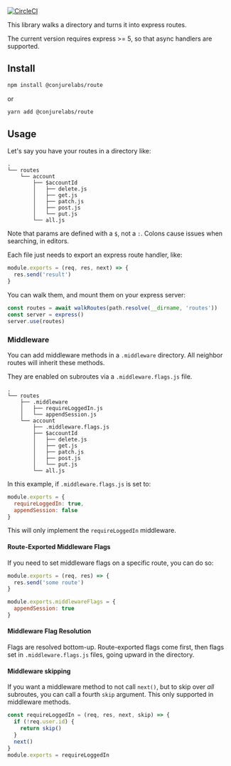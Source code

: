 [![CircleCI](https://circleci.com/gh/ConjureLabs/route/tree/master.svg?style=svg)](https://circleci.com/gh/ConjureLabs/route/tree/master)

This library walks a directory and turns it into express routes.

The current version requires express >= 5, so that async handlers are supported.

## Install

```sh
npm install @conjurelabs/route
```

or

```sh
yarn add @conjurelabs/route
```

## Usage

Let's say you have your routes in a directory like:

```
.
└── routes
    └── account
        ├── $accountId
        │   ├── delete.js
        │   ├── get.js
        │   ├── patch.js
        │   ├── post.js
        │   └── put.js
        └── all.js
```

Note that params are defined with a `$`, not a `:`. Colons cause issues when searching, in editors.

Each file just needs to export an express route handler, like:

```js
module.exports = (req, res, next) => {
  res.send('result')
}
```

You can walk them, and mount them on your express server:

```js
const routes = await walkRoutes(path.resolve(__dirname, 'routes'))
const server = express()
server.use(routes)
```

### Middleware

You can add middleware methods in a `.middleware` directory. All neighbor routes will inherit these methods.

They are enabled on subroutes via a `.middleware.flags.js` file.

```
.
└── routes
    ├── .middleware
    │   ├── requireLoggedIn.js
    │   └── appendSession.js
    └── account
        ├── .middleware.flags.js
        ├── $accountId
        │   ├── delete.js
        │   ├── get.js
        │   ├── patch.js
        │   ├── post.js
        │   └── put.js
        └── all.js
```

In this example, if `.middleware.flags.js` is set to:

```js
module.exports = {
  requireLoggedIn: true,
  appendSession: false
}
```

This will only implement the `requireLoggedIn` middleware.

#### Route-Exported Middleware Flags

If you need to set middleware flags on a specific route, you can do so:

```js
module.exports = (req, res) => {
  res.send('some route')
}

module.exports.middlewareFlags = {
  appendSession: true
}
```

#### Middleware Flag Resolution

Flags are resolved bottom-up. Route-exported flags come first, then flags set in `.middleware.flags.js` files, going upward in the directory.

#### Middleware skipping

If you want a middleware method to not call `next()`, but to skip over _all_ subroutes, you can call a fourth `skip` argument. This only supported in middleware methods.

```js
const requireLoggedIn = (req, res, next, skip) => {
  if (!req.user.id) {
    return skip()
  }
  next()
}
module.exports = requireLoggedIn
```
